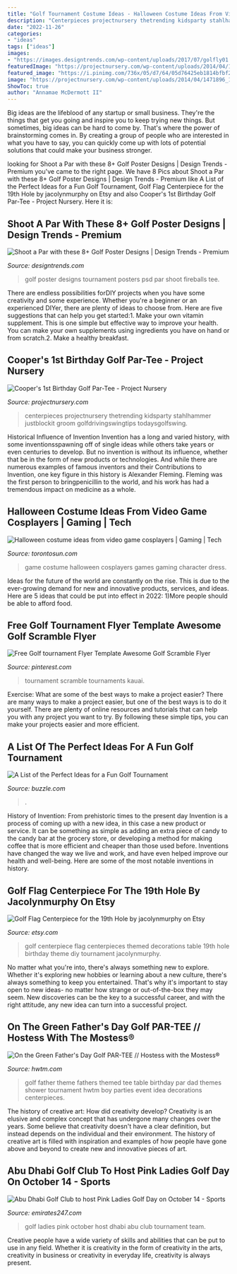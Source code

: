 ```yaml
---
title: "Golf Tournament Costume Ideas - Halloween Costume Ideas From Video Game Cosplayers"
description: "Centerpieces projectnursery thetrending kidsparty stahlhammer justblockit groom golfdrivingswingtips todaysgolfswing"
date: "2022-11-26"
categories:
- "ideas"
tags: ["ideas"]
images:
- "https://images.designtrends.com/wp-content/uploads/2017/07/golfly01.png"
featuredImage: "https://projectnursery.com/wp-content/uploads/2014/04/1471896_10151802967711987_957671506_n.jpg"
featured_image: "https://i.pinimg.com/736x/05/d7/64/05d76425eb1814bfbf23beac77b6bcf4.jpg"
image: "https://projectnursery.com/wp-content/uploads/2014/04/1471896_10151802967711987_957671506_n.jpg"
ShowToc: true
author: "Annamae McDermott II"
---
```



Big ideas are the lifeblood of any startup or small business. They're the things that get you going and inspire you to keep trying new things. But sometimes, big ideas can be hard to come by. That's where the power of brainstorming comes in. By creating a group of people who are interested in what you have to say, you can quickly come up with lots of potential solutions that could make your business stronger.

	

		
looking for Shoot a Par with these 8+ Golf Poster Designs | Design Trends - Premium you've came to the right page. We have 8 Pics about Shoot a Par with these 8+ Golf Poster Designs | Design Trends - Premium like A List of the Perfect Ideas for a Fun Golf Tournament, Golf Flag Centerpiece for the 19th Hole by jacolynmurphy on Etsy and also Cooper&#039;s 1st Birthday Golf Par-Tee - Project Nursery. Here it is:
		
    
## Shoot A Par With These 8+ Golf Poster Designs | Design Trends - Premium

<img loading=lazy src="https://images.designtrends.com/wp-content/uploads/2017/07/golfly01.png" onerror="this.onerror=null;this.src='https://tse1.mm.bing.net/th?id=OIP.ycrIHt0KY0XVNdNOkv4D0wHaKA&amp;pid=15.1';" alt="Shoot a Par with these 8+ Golf Poster Designs | Design Trends - Premium">

_Source: designtrends.com_

>golf poster designs tournament posters psd par shoot fireballs tee. 

	

There are endless possibilities forDIY projects when you have some creativity and some experience. Whether you're a beginner or an experienced DIYer, there are plenty of ideas to choose from. Here are five suggestions that can help you get started:1. Make your own vitamin supplement. This is one simple but effective way to improve your health. You can make your own supplements using ingredients you have on hand or from scratch.2. Make a healthy breakfast.

    
## Cooper&#039;s 1st Birthday Golf Par-Tee - Project Nursery

<img loading=lazy src="https://projectnursery.com/wp-content/uploads/2014/04/1471896_10151802967711987_957671506_n.jpg" onerror="this.onerror=null;this.src='https://tse4.mm.bing.net/th?id=OIP.VMXM-QGEn9NpWs0pfewafQHaLI&amp;pid=15.1';" alt="Cooper&#039;s 1st Birthday Golf Par-Tee - Project Nursery">

_Source: projectnursery.com_

>centerpieces projectnursery thetrending kidsparty stahlhammer justblockit groom golfdrivingswingtips todaysgolfswing. 

	

Historical Influence of Invention
Invention has a long and varied history, with some inventionsspawning off of single ideas while others take years or even centuries to develop. But no invention is without its influence, whether that be in the form of new products or technologies. And while there are numerous examples of famous inventors and their Contributions to Invention, one key figure in this history is Alexander Fleming. Fleming was the first person to bringpenicillin to the world, and his work has had a tremendous impact on medicine as a whole.

    
## Halloween Costume Ideas From Video Game Cosplayers | Gaming | Tech

<img loading=lazy src="http://storage.torontosun.com/v1/dynamic_resize/sws_path/suns-prod-images/1297622021156_ORIGINAL.jpg?quality=80&amp;size=650x" onerror="this.onerror=null;this.src='https://tse1.mm.bing.net/th?id=OIP.qEcc2kgOIegceZQFYqVAbwHaLG&amp;pid=15.1';" alt="Halloween costume ideas from video game cosplayers | Gaming | Tech">

_Source: torontosun.com_

>game costume halloween cosplayers games gaming character dress. 

	

Ideas for the future of the world are constantly on the rise. This is due to the ever-growing demand for new and innovative products, services, and ideas. Here are 5 ideas that could be put into effect in 2022: 1)More people should be able to afford food. 

    
## Free Golf Tournament Flyer Template Awesome Golf Scramble Flyer

<img loading=lazy src="https://i.pinimg.com/736x/05/d7/64/05d76425eb1814bfbf23beac77b6bcf4.jpg" onerror="this.onerror=null;this.src='https://tse2.mm.bing.net/th?id=OIP.aizbQaubcoOiUQ9RHQzlPAHaJ3&amp;pid=15.1';" alt="Free Golf tournament Flyer Template Awesome Golf Scramble Flyer">

_Source: pinterest.com_

>tournament scramble tournaments kauai. 

	

Exercise: What are some of the best ways to make a project easier?
There are many ways to make a project easier, but one of the best ways is to do it yourself. There are plenty of online resources and tutorials that can help you with any project you want to try. By following these simple tips, you can make your projects easier and more efficient.

    
## A List Of The Perfect Ideas For A Fun Golf Tournament

<img loading=lazy src="https://pixfeeds.com/images/sports/golf/1280-153753583-club-and-ball-on-tee.jpg" onerror="this.onerror=null;this.src='https://tse3.mm.bing.net/th?id=OIP.zuzOKxhNWLAaXavDUqeTbwHaE6&amp;pid=15.1';" alt="A List of the Perfect Ideas for a Fun Golf Tournament">

_Source: buzzle.com_

>. 

	

History of Invention: From prehistoric times to the present day
Invention is a process of coming up with a new idea, in this case a new product or service. It can be something as simple as adding an extra piece of candy to the candy bar at the grocery store, or developing a method for making coffee that is more efficient and cheaper than those used before. Inventions have changed the way we live and work, and have even helped improve our health and well-being. Here are some of the most notable inventions in history.

    
## Golf Flag Centerpiece For The 19th Hole By Jacolynmurphy On Etsy

<img loading=lazy src="https://img1.etsystatic.com/035/0/5929584/il_570xN.568926829_rg4h.jpg" onerror="this.onerror=null;this.src='https://tse2.mm.bing.net/th?id=OIP.m4PJL_Jzwjm_SDZFtpd5cgHaMF&amp;pid=15.1';" alt="Golf Flag Centerpiece for the 19th Hole by jacolynmurphy on Etsy">

_Source: etsy.com_

>golf centerpiece flag centerpieces themed decorations table 19th hole birthday theme diy tournament jacolynmurphy. 

	

No matter what you're into, there's always something new to explore. Whether it's exploring new hobbies or learning about a new culture, there's always something to keep you entertained. That's why it's important to stay open to new ideas- no matter how strange or out-of-the-box they may seem. New discoveries can be the key to a successful career, and with the right attitude, any new idea can turn into a successful project.

    
## On The Green Father&#039;s Day Golf PAR-TEE // Hostess With The Mostess®

<img loading=lazy src="https://www.hwtm.com/wp-content/uploads/2012/05/fathers-day-golf-party-table1.jpg" onerror="this.onerror=null;this.src='https://tse4.mm.bing.net/th?id=OIP.3ynMuyJlEfFopNB8v2vIjQHaKh&amp;pid=15.1';" alt="On the Green Father&#039;s Day Golf PAR-TEE // Hostess with the Mostess®">

_Source: hwtm.com_

>golf father theme fathers themed tee table birthday par dad themes shower tournament hwtm boy parties event idea decorations centerpieces. 

	

The history of creative art: How did creativity develop?
Creativity is an elusive and complex concept that has undergone many changes over the years. Some believe that creativity doesn't have a clear definition, but instead depends on the individual and their environment. The history of creative art is filled with inspiration and examples of how people have gone above and beyond to create new and innovative pieces of art.

    
## Abu Dhabi Golf Club To Host Pink Ladies Golf Day On October 14 - Sports

<img loading=lazy src="https://www.emirates247.com/polopoly_fs/1.565663.1452533447!/image/image.jpg" onerror="this.onerror=null;this.src='https://tse2.mm.bing.net/th?id=OIP.BC9EEMKmbSZf-eZC1aPB-AHaE8&amp;pid=15.1';" alt="Abu Dhabi Golf Club to host Pink Ladies Golf Day on October 14 - Sports">

_Source: emirates247.com_

>golf ladies pink october host dhabi abu club tournament team. 

	

Creative people have a wide variety of skills and abilities that can be put to use in any field. Whether it is creativity in the form of creativity in the arts, creativity in business or creativity in everyday life, creativity is always present.

